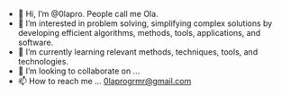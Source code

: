 - 👋 Hi, I’m @0lapro. People call me Ola.
- 👀 I’m interested in problem solving, simplifying complex solutions by developing efficient algorithms, methods, tools, applications, and software.
- 🌱 I’m currently learning relevant methods, techniques, tools, and technologies.
- 💞️ I’m looking to collaborate on ...
- 📫 How to reach me ... <0laprogrmr@gmail.com>

<!---
0lapro/0lapro is a ✨ special ✨ repository because its `README.md` (this file) appears on your GitHub profile.
You can click the Preview link to take a look at your changes.
--->
